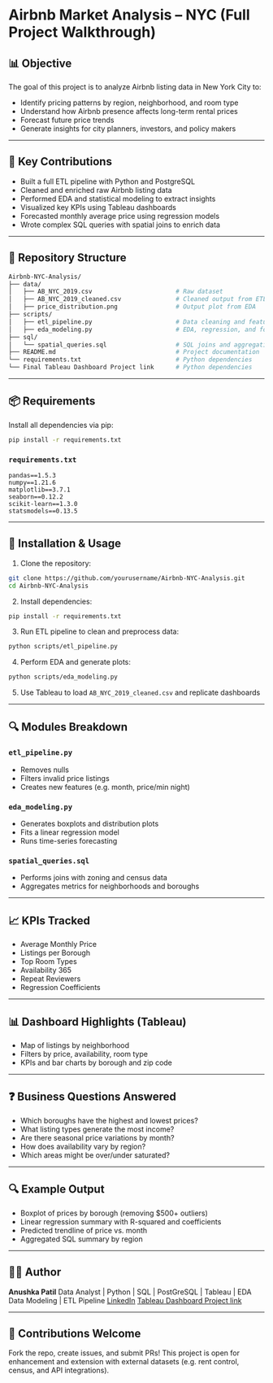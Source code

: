 # Airbnb Market Analysis – NYC (Full Project Walkthrough)

## 📊 Objective

The goal of this project is to analyze Airbnb listing data in New York City to:

* Identify pricing patterns by region, neighborhood, and room type
* Understand how Airbnb presence affects long-term rental prices
* Forecast future price trends
* Generate insights for city planners, investors, and policy makers

---

## 🎯 Key Contributions

* Built a full ETL pipeline with Python and PostgreSQL
* Cleaned and enriched raw Airbnb listing data
* Performed EDA and statistical modeling to extract insights
* Visualized key KPIs using Tableau dashboards
* Forecasted monthly average price using regression models
* Wrote complex SQL queries with spatial joins to enrich data

---

## 🧱 Repository Structure

```bash
Airbnb-NYC-Analysis/
├── data/
│   ├── AB_NYC_2019.csv                       # Raw dataset
│   ├── AB_NYC_2019_cleaned.csv               # Cleaned output from ETL
│   ├── price_distribution.png                # Output plot from EDA
├── scripts/
│   ├── etl_pipeline.py                       # Data cleaning and feature generation
│   ├── eda_modeling.py                       # EDA, regression, and forecasting
├── sql/
│   └── spatial_queries.sql                   # SQL joins and aggregation
├── README.md                                 # Project documentation
└── requirements.txt                          # Python dependencies
└── Final Tableau Dashboard Project link      # Python dependencies
```

---

## 📦 Requirements

Install all dependencies via pip:

```bash
pip install -r requirements.txt
```

### `requirements.txt`

```
pandas==1.5.3
numpy==1.21.6
matplotlib==3.7.1
seaborn==0.12.2
scikit-learn==1.3.0
statsmodels==0.13.5
```

---

## 🚀 Installation & Usage

1. Clone the repository:

```bash
git clone https://github.com/yourusername/Airbnb-NYC-Analysis.git
cd Airbnb-NYC-Analysis
```

2. Install dependencies:

```bash
pip install -r requirements.txt
```

3. Run ETL pipeline to clean and preprocess data:

```bash
python scripts/etl_pipeline.py
```

4. Perform EDA and generate plots:

```bash
python scripts/eda_modeling.py
```

5. Use Tableau to load `AB_NYC_2019_cleaned.csv` and replicate dashboards

---

## 🔍 Modules Breakdown

### `etl_pipeline.py`

* Removes nulls
* Filters invalid price listings
* Creates new features (e.g. month, price/min night)

### `eda_modeling.py`

* Generates boxplots and distribution plots
* Fits a linear regression model
* Runs time-series forecasting

### `spatial_queries.sql`

* Performs joins with zoning and census data
* Aggregates metrics for neighborhoods and boroughs

---

## 📈 KPIs Tracked

* Average Monthly Price
* Listings per Borough
* Top Room Types
* Availability 365
* Repeat Reviewers
* Regression Coefficients

---

## 📊 Dashboard Highlights (Tableau)

* Map of listings by neighborhood
* Filters by price, availability, room type
* KPIs and bar charts by borough and zip code

---

## ❓ Business Questions Answered

* Which boroughs have the highest and lowest prices?
* What listing types generate the most income?
* Are there seasonal price variations by month?
* How does availability vary by region?
* Which areas might be over/under saturated?

---

## 🔍 Example Output

* Boxplot of prices by borough (removing \$500+ outliers)
* Linear regression summary with R-squared and coefficients
* Predicted trendline of price vs. month
* Aggregated SQL summary by region

---

## 👩‍💻 Author

**Anushka Patil**
Data Analyst | Python | SQL | PostGreSQL | Tableau | EDA Data Modeling | ETL Pipeline
[LinkedIn](https://www.linkedin.com/in/anushkapatil272000/)
[Tableau Dashboard Project link](https://public.tableau.com/views/AirbnbMarketAnalysisforNYC/Dashboard1?:language=en-US&:sid=&:redirect=auth&:display_count=n&:origin=viz_share_link)

---

## 💬 Contributions Welcome

Fork the repo, create issues, and submit PRs! This project is open for enhancement and extension with external datasets (e.g. rent control, census, and API integrations).
